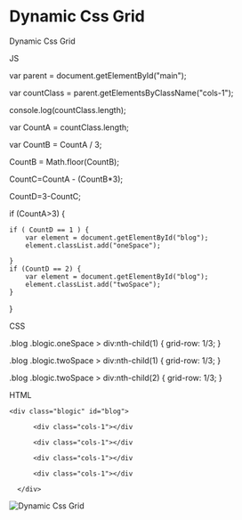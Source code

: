 # Dynamic Css Grid

Dynamic Css Grid

JS

var parent = document.getElementById("main");

var countClass = parent.getElementsByClassName("cols-1");

console.log(countClass.length);

var CountA = countClass.length;

var CountB = CountA / 3;

CountB = Math.floor(CountB);

CountC=CountA - (CountB*3);

CountD=3-CountC;

if (CountA>3) {

    if ( CountD == 1 ) {
        var element = document.getElementById("blog");
        element.classList.add("oneSpace");

    }
    if (CountD == 2) {
        var element = document.getElementById("blog");
        element.classList.add("twoSpace");
    }
}


CSS

.blog .blogic.oneSpace > div:nth-child(1) {
    grid-row: 1/3;
}

.blog .blogic.twoSpace > div:nth-child(1) {
    grid-row: 1/3;
}

.blog .blogic.twoSpace > div:nth-child(2) {
    grid-row: 1/3;
}

HTML

<div class="blog">
    
    <div class="blogic" id="blog">
    
          <div class="cols-1"></div
          
          <div class="cols-1"></div
          
          <div class="cols-1"></div
          
          <div class="cols-1"></div
          
      </div>
      
 </div>


![Dynamic Css Grid](https://github.com/obilikvar/Dynamic-Grid/blob/master/taslak_r2_c1.jpg)
